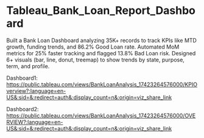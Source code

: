 # Tableau_Bank_Loan_Report_Dashboard
Built a Bank Loan Dashboard analyzing 35K+ records to track KPIs like MTD growth, funding trends, and 86.2% Good Loan rate. Automated MoM metrics for 25% faster tracking and flagged 13.8% Bad Loan risk. Designed 6+ visuals (bar, line, donut, treemap) to show trends by state, purpose, term, and profile.

Dashboard1:
https://public.tableau.com/views/BankLoanAnalysis_17423264576000/KPIOverview?:language=en-US&:sid=&:redirect=auth&:display_count=n&:origin=viz_share_link

Dashboard2:
[https://public.tableau.com/views/BankLoanAnalysis_17423264576000/OVERVIEW?:language=en-US&:sid=&:redirect=auth&:display_count=n&:origin=viz_share_link
](https://public.tableau.com/authoring/BankLoanAnalysis_17423264576000/OVERVIEW#1)
